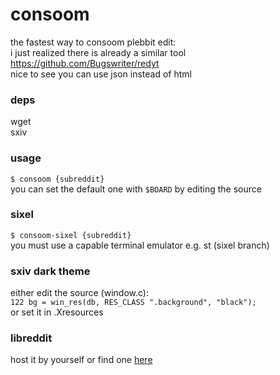 # consoom
the fastest way to consoom plebbit
edit:  
i just realized there is already a similar tool  
https://github.com/Bugswriter/redyt  
nice to see you can use json instead of html

### deps
wget  
sxiv

### usage
`$ consoom {subreddit}`  
you can set the default one with `$BOARD` by editing the source

### sixel
`$ consoom-sixel {subreddit}`  
you must use a capable terminal emulator e.g. st (sixel branch)

### sxiv dark theme
either edit the source (window.c):  
`122 bg = win_res(db, RES_CLASS ".background", "black");`  
or set it in .Xresources

### libreddit
host it by yourself or find one [here](https://github.com/spikecodes/libreddit#instances)
